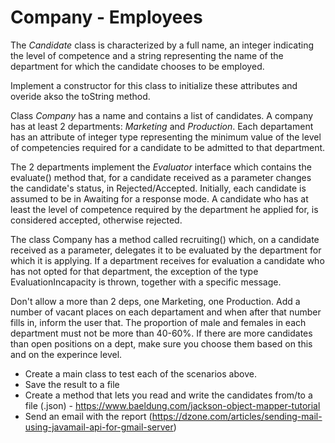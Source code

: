 # Company - Employees

The *Candidate* class is characterized by a full name, an integer indicating the level of competence and a string representing the name of the department for which the candidate chooses to be employed. 

Implement a constructor for this class to initialize these attributes and overide akso the toString method.

Class *Company* has a name and contains a list of candidates. A company has at least 2 departments: *Marketing* and *Production*.
Each departament has an attribute of integer type representing the minimum value of the level of competencies required for a candidate to be admitted to that department.

The 2 departments implement the *Evaluator* interface which contains the evaluate() method that, for a candidate received as a parameter changes the candidate's status, in Rejected/Accepted.
Initially, each candidate is assumed to be in Awaiting for a response mode. 
A candidate who has at least the level of competence required by the department he applied for, is considered accepted, otherwise rejected.

The class Company has a method called recruiting() which, on a candidate received as a parameter, delegates it to be evaluated by the department for which it is applying. If a department receives for evaluation a candidate who has not opted for that department, the exception of the type EvaluationIncapacity is thrown, together with a specific message.

Don't allow a more than 2 deps, one Marketing, one Production. 
Add a number of vacant places on each departament and when after that number fills in, inform the user that.
The proportion of male and females in each department must not be more than 40-60%.
If there are more candidates than open positions on a dept, make sure you choose them based on this and on the experince level. 

- Create a main class to test each of the scenarios above.
- Save the result to a file
- Create a method that lets you read and write the candidates from/to a file (.json) - https://www.baeldung.com/jackson-object-mapper-tutorial
- Send an email with the report  (https://dzone.com/articles/sending-mail-using-javamail-api-for-gmail-server)
